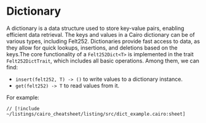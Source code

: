 # Dictionary

A dictionary is a data structure used to store key-value pairs, enabling efficient data retrieval. The keys and values in a Cairo dictionary can be of various types, including Felt252. Dictionaries provide fast access to data, as they allow for quick lookups, insertions, and deletions based on the keys.The core functionality of a `Felt252Dict<T>` is implemented in the trait `Felt252DictTrait`, which includes all basic operations. Among them, we can find:

- `insert(felt252, T) -> ()` to write values to a dictionary instance.
- `get(felt252) -> T` to read values from it.

For example:

```cairo
// [!include ~/listings/cairo_cheatsheet/listing/src/dict_example.cairo:sheet]
```

